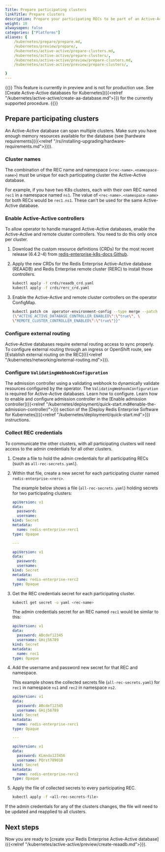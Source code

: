 ```yaml
---
Title: Prepare participating clusters
linkTitle: Prepare clusters
description: Prepare your participating RECs to be part of an Active-Active database deployment.
weight: 10
alwaysopen: false
categories: ["Platforms"]
aliases: {
    /kubernetes/prepare/prepare.md,
    /kubernetes/preview/prepare/,
    /kubernetes/active-active/prepare-clusters.md,
    /kubernetes/active-active/prepare-clusters/,
    /kubernetes/active-active/preview/prepare-clusters.md,
    /kubernetes/active-active/preview/prepare-clusters/,

}
---
```

{{<banner-article bannerColor="#fff8dc">}}
This feature is currently in preview and is not for production use.
See [Create Active-Active databases for Kubernetes]({{<relref "/kubernetes/active-active/create-aa-database.md">}}) for the currently supported procedure.
{{</banner-article>}}

## Prepare participating clusters

An Active-Active database can span multiple clusters. Make sure you have enough memory resources available for the database (see [hardware requirements]({{<relref "/rs/installing-upgrading/hardware-requirements.md">}})).

### Cluster names

The combination of the REC name and namespace (`<rec-name>.<namespace-name>`) must be unique for each participating cluster the Active-Active database.

For example, if you have two K8s clusters, each with their own REC named `rec1` in a namespace named `ns1`. The value of `<rec-name>.<namespace-name>` for both RECs would be `rec1.ns1`. These can't be used for the same Active-Active database.

### Enable Active-Active controllers

To allow operator to handle managed Active-Active databases, enable the Active-Active and remote cluster controllers. You need to do this only once per cluster.

1. Download the custom resource definitions (CRDs) for the most recent release (6.4.2-4) from [redis-enterprise-k8s-docs Github](https://github.com/RedisLabs/redis-enterprise-k8s-docs/tree/master/crds).

1. Apply the new CRDs for the Redis Enterprise Active-Active database (REAADB) and Redis Enterprise remote cluster (RERC) to install those controllers.

    ```sh
    kubectl apply -f crds/reaadb_crd.yaml
    kubectl apply -f crds/rerc_crd.yaml
    ```

1. Enable the Active-Active and remote cluster controllers on the operator ConfigMap.

    ```sh
    kubectl patch cm  operator-environment-config --type merge --patch "{\"data\": \
    {\"ACTIVE_ACTIVE_DATABASE_CONTROLLER_ENABLED\":\"true\", \
    \"REMOTE_CLUSTER_CONTROLLER_ENABLED\":\"true\"}}"
    ```

### Configure external routing

Active-Active databases require external routing access to sync properly. To configure external routing through an ingress or OpenShift route, see [Establish external routing on the REC]({{<relref "/kubernetes/networking/external-routing.md">}}).

### Configure `ValidatingWebhookConfiguration`

The admission controller using a validating webhook to dynamically validate resources configured by the operator. The `ValidatingWebhookConfiguration` is required for Active-Active databases. Learn how to configure. Learn how to enable and configure admission controller in the [Enable admission controller]({{<relref "/kubernetes/deployment/quick-start.md#enable-the-admission-controller/">}}) section of the [Deploy Redis Enterprise Software for Kubernetes]({{<relref "/kubernetes/deployment/quick-start.md">}}) instructions.


### Collect REC credentials

To communicate the other clusters, with all participating clusters will need access to the admin credentials for all other clusters.

1. Create a file to hold the admin credentials for all participating RECs (such as `all-rec-secrets.yaml`).

1. Within that file, create a new secret for each participating cluster named `redis-enterprise-<rerc>`.

    The example below shows a file (`all-rec-secrets.yaml`) holding secrets for two participating clusters:

    ```yaml
    apiVersion: v1
    data:
      password: 
      username: 
    kind: Secret
    metadata:
      name: redis-enterprise-rerc1
    type: Opaque

    ---

    apiVersion: v1
    data:
      password: 
      username: 
    kind: Secret
    metadata:
      name: redis-enterprise-rerc2
    type: Opaque

    ```

1. Get the REC credentials secret for each participating cluster.

    ```sh
    kubectl get secret -o yaml <rec-name>
    ```

    The admin credentials secret for an REC named `rec1` would be similar to this:

    ```yaml
    apiVersion: v1
    data:
      password: ABcdef12345
      username: GHij56789
    kind: Secret
    metadata:
      name: rec1
    type: Opaque
    ```

1. Add the username and password new secret for that REC and namespace.

    This example shows the collected secrets file (`all-rec-secrets.yaml`) for `rec1` in namespace `ns1` and `rec2` in namespace `ns2`.

    ```yaml
    apiVersion: v1
    data:
      password: ABcdef12345
      username: GHij56789
    kind: Secret
    metadata:
      name: redis-enterprise-rerc1
    type: Opaque

    ---

    apiVersion: v1
    data:
      password: KLmndo123456
      username: PQrst789010
    kind: Secret
    metadata:
      name: redis-enterprise-rerc2
    type: Opaque

    ```

1. Apply the file of collected secrets to every participating REC.

    ```sh
    kubectl apply -f <all-rec-secrets-file>
    ```

 If the admin credentials for any of the clusters changes, the file will need to be updated and reapplied to all clusters.

## Next steps

Now you are ready to [create your Redis Enterprise Active-Active database]({{<relref "/kubernetes/active-active/preview/create-reaadb.md">}}).
